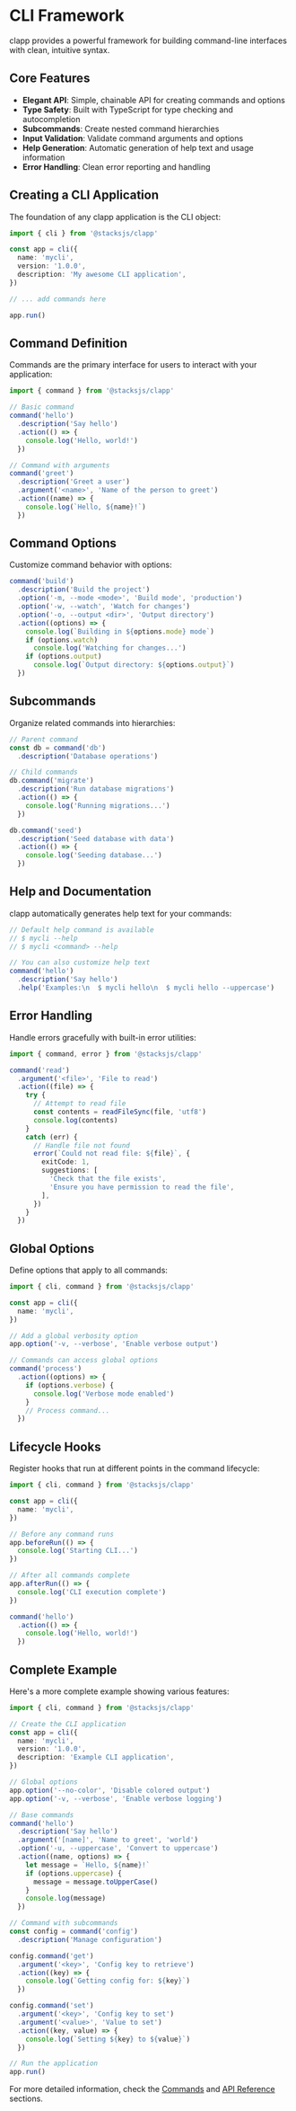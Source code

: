 # CLI Framework

clapp provides a powerful framework for building command-line interfaces with clean, intuitive syntax.

## Core Features

- **Elegant API**: Simple, chainable API for creating commands and options
- **Type Safety**: Built with TypeScript for type checking and autocompletion
- **Subcommands**: Create nested command hierarchies
- **Input Validation**: Validate command arguments and options
- **Help Generation**: Automatic generation of help text and usage information
- **Error Handling**: Clean error reporting and handling

## Creating a CLI Application

The foundation of any clapp application is the CLI object:

```ts
import { cli } from '@stacksjs/clapp'

const app = cli({
  name: 'mycli',
  version: '1.0.0',
  description: 'My awesome CLI application',
})

// ... add commands here

app.run()
```

## Command Definition

Commands are the primary interface for users to interact with your application:

```ts
import { command } from '@stacksjs/clapp'

// Basic command
command('hello')
  .description('Say hello')
  .action(() => {
    console.log('Hello, world!')
  })

// Command with arguments
command('greet')
  .description('Greet a user')
  .argument('<name>', 'Name of the person to greet')
  .action((name) => {
    console.log(`Hello, ${name}!`)
  })
```

## Command Options

Customize command behavior with options:

```ts
command('build')
  .description('Build the project')
  .option('-m, --mode <mode>', 'Build mode', 'production')
  .option('-w, --watch', 'Watch for changes')
  .option('-o, --output <dir>', 'Output directory')
  .action((options) => {
    console.log(`Building in ${options.mode} mode`)
    if (options.watch)
      console.log('Watching for changes...')
    if (options.output)
      console.log(`Output directory: ${options.output}`)
  })
```

## Subcommands

Organize related commands into hierarchies:

```ts
// Parent command
const db = command('db')
  .description('Database operations')

// Child commands
db.command('migrate')
  .description('Run database migrations')
  .action(() => {
    console.log('Running migrations...')
  })

db.command('seed')
  .description('Seed database with data')
  .action(() => {
    console.log('Seeding database...')
  })
```

## Help and Documentation

clapp automatically generates help text for your commands:

```ts
// Default help command is available
// $ mycli --help
// $ mycli <command> --help

// You can also customize help text
command('hello')
  .description('Say hello')
  .help('Examples:\n  $ mycli hello\n  $ mycli hello --uppercase')
```

## Error Handling

Handle errors gracefully with built-in error utilities:

```ts
import { command, error } from '@stacksjs/clapp'

command('read')
  .argument('<file>', 'File to read')
  .action((file) => {
    try {
      // Attempt to read file
      const contents = readFileSync(file, 'utf8')
      console.log(contents)
    }
    catch (err) {
      // Handle file not found
      error(`Could not read file: ${file}`, {
        exitCode: 1,
        suggestions: [
          'Check that the file exists',
          'Ensure you have permission to read the file',
        ],
      })
    }
  })
```

## Global Options

Define options that apply to all commands:

```ts
import { cli, command } from '@stacksjs/clapp'

const app = cli({
  name: 'mycli',
})

// Add a global verbosity option
app.option('-v, --verbose', 'Enable verbose output')

// Commands can access global options
command('process')
  .action((options) => {
    if (options.verbose) {
      console.log('Verbose mode enabled')
    }
    // Process command...
  })
```

## Lifecycle Hooks

Register hooks that run at different points in the command lifecycle:

```ts
import { cli, command } from '@stacksjs/clapp'

const app = cli({
  name: 'mycli',
})

// Before any command runs
app.beforeRun(() => {
  console.log('Starting CLI...')
})

// After all commands complete
app.afterRun(() => {
  console.log('CLI execution complete')
})

command('hello')
  .action(() => {
    console.log('Hello, world!')
  })
```

## Complete Example

Here's a more complete example showing various features:

```ts
import { cli, command } from '@stacksjs/clapp'

// Create the CLI application
const app = cli({
  name: 'mycli',
  version: '1.0.0',
  description: 'Example CLI application',
})

// Global options
app.option('--no-color', 'Disable colored output')
app.option('-v, --verbose', 'Enable verbose logging')

// Base commands
command('hello')
  .description('Say hello')
  .argument('[name]', 'Name to greet', 'world')
  .option('-u, --uppercase', 'Convert to uppercase')
  .action((name, options) => {
    let message = `Hello, ${name}!`
    if (options.uppercase) {
      message = message.toUpperCase()
    }
    console.log(message)
  })

// Command with subcommands
const config = command('config')
  .description('Manage configuration')

config.command('get')
  .argument('<key>', 'Config key to retrieve')
  .action((key) => {
    console.log(`Getting config for: ${key}`)
  })

config.command('set')
  .argument('<key>', 'Config key to set')
  .argument('<value>', 'Value to set')
  .action((key, value) => {
    console.log(`Setting ${key} to ${value}`)
  })

// Run the application
app.run()
```

For more detailed information, check the [Commands](../commands) and [API Reference](../api/cli) sections.
